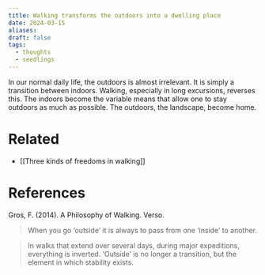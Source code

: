 ```yaml
---
title: Walking transforms the outdoors into a dwelling place
date: 2024-03-15
aliases: 
draft: false
tags:
  - thoughts
  - seedlings
---
```

In our normal daily life, the outdoors is almost irrelevant. It is simply a transition between indoors. Walking, especially in long excursions, reverses this. The indoors become the variable means that allow one to stay outdoors as much as possible. The outdoors, the landscape, become home.

# Related

- [[Three kinds of freedoms in walking]]

# References

Gros, F. (2014). A Philosophy of Walking. Verso.

> When you go ‘outside’ it is always to pass from one ‘inside’ to another.

> In walks that extend over several days, during major expeditions, everything is inverted. ‘Outside’ is no longer a transition, but the element in which stability exists.

